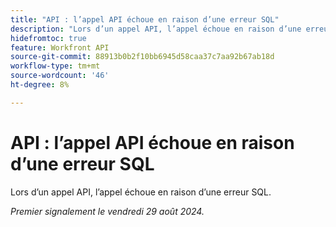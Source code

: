 ```yaml
---
title: "API : l’appel API échoue en raison d’une erreur SQL"
description: "Lors d’un appel API, l’appel échoue en raison d’une erreur SQL."
hidefromtoc: true
feature: Workfront API
source-git-commit: 88913b0b2f10bb6945d58caa37c7aa92b67ab18d
workflow-type: tm+mt
source-wordcount: '46'
ht-degree: 8%

---
```


# API : l’appel API échoue en raison d’une erreur SQL

Lors d’un appel API, l’appel échoue en raison d’une erreur SQL.

_Premier signalement le vendredi 29 août 2024._

